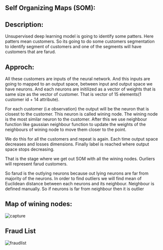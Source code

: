 
## Self Organizing Maps (SOM):

## Description:
Unsupervised deep learning model is going to identify some patters. Here patters mean customers. So its going to do some customers segmentation to identify segment of customers and one of the segments will have customers that are farud.

## Approch:
All these customers are inputs of the neural network. And this inputs are going to mapped to an output space, between input and output space we have neurons. And each neurons are initilized as a vector of weights that is same size as the vector of customer. That is vector of 15 elements(1 customer id + 14 attribute).

For each customer (i.e observation) the output will be the neuron that is closest to the customer. This neuron is called wining node. The wining node is the most similar neuron to the customer. After this we use neighbour function like gaussian neighbour function to update the weights of the neighbours of wining node to move them closer to the point.

We do this for all the customers and repeat is again. Each time output space decreases and losses dimensions. Finally label is reached where output space stops decreasing.

That is the stage where we get out SOM with all the wining nodes. Ourliers will represent farud customers.

So farud is the outlying neurons because out lying neurons are far from majority of the neurons. In order to find outliers we will find mean of Euclidean distance between each neurons and its neighbour. Neighbour is defined manually. So if neurons is far from neighbour then it is outlier

## Map of wining nodes:
![capture](https://user-images.githubusercontent.com/30834801/43048336-9d2f90b8-8e03-11e8-84ce-caabbed578bb.PNG)


## Fraud List
![fraudlist](https://user-images.githubusercontent.com/30834801/43048345-d5be1f1c-8e03-11e8-8ba6-d0575c4b3cf1.PNG)
